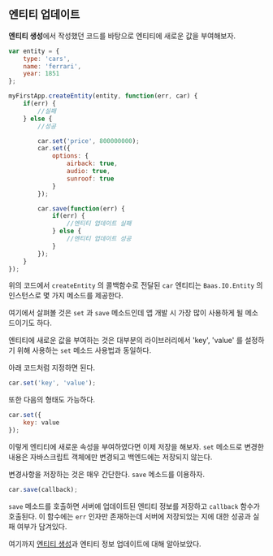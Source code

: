 ## 엔티티 업데이트

**엔티티 생성**에서 작성했던 코드를 바탕으로 엔티티에 새로운 값을 부여해보자.

``` js
var entity = {
	type: 'cars',
	name: 'ferrari',
	year: 1851
};

myFirstApp.createEntity(entity, function(err, car) {
	if(err) {
		//실패
	} else {
		//성공

		car.set('price', 800000000);
		car.set({
			options: {
				airback: true,
				audio: true,
				sunroof: true
			}
		});

		car.save(function(err) {
			if(err) {
				//엔티티 업데이트 실패
			} else {
				//엔티티 업데이트 성공
			}
		});
	}	
});
```

위의 코드에서 `createEntity` 의 콜백함수로 전달된 `car` 엔티티는 `Baas.IO.Entity` 의 인스턴스로 몇 가지 메소드를 제공한다.

여기에서 살펴볼 것은 `set` 과 `save` 메소드인데 앱 개발 시 가장 많이 사용하게 될 메소드이기도 하다.

엔티티에 새로운 값을 부여하는 것은 대부분의 라이브러리에서 'key', 'value' 를 설정하기 위해 사용하는 `set` 메소드 사용법과 동일하다.

아래 코드처럼 지정하면 된다.

``` js
car.set('key', 'value');
```

또한 다음의 형태도 가능하다.

``` js
car.set({
	key: value
});
```

이렇게 엔티티에 새로운 속성을 부여하였다면 이제 저장을 해보자.  `set` 메소드로 변경한 내용은 자바스크립트 객체에만 변경되고 백엔드에는 저장되지 않는다.

변경사항을 저장하는 것은 매우 간단한다. `save` 메소드를 이용하자.

``` js
car.save(callback);
```

`save` 메소드를 호출하면 서버에 업데이트된 엔티티 정보를 저장하고 `callback` 함수가 호출된다. 이 함수에는 `err` 인자만 존재하는데 서버에 저장되었는 지에 대한 성공과 실패 여부가 담겨있다.

여기까지 [엔티티 생성]()과 엔티티 정보 업데이트에 대해 알아보았다.